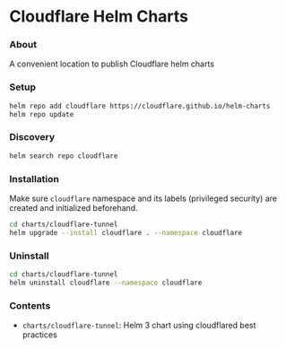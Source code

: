 # Cloudflare Helm Charts

### About
A convenient location to publish Cloudflare helm charts

### Setup
```bash
helm repo add cloudflare https://cloudflare.github.io/helm-charts
helm repo update
```

### Discovery
```bash
helm search repo cloudflare
```

### Installation

Make sure `cloudflare` namespace and its labels (privileged security) are created and initialized beforehand.

```bash
cd charts/cloudflare-tunnel
helm upgrade --install cloudflare . --namespace cloudflare
```

### Uninstall

```bash
cd charts/cloudflare-tunnel
helm uninstall cloudflare --namespace cloudflare
```

### Contents

- `charts/cloudflare-tunnel`: Helm 3 chart using cloudflared best practices
